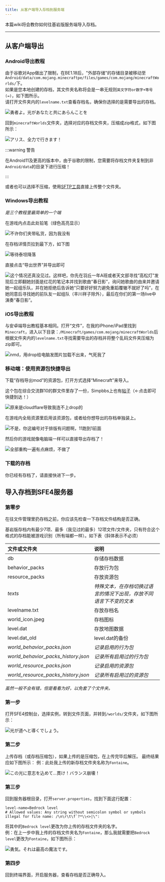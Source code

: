 ```yaml
---
title: 从客户端导入存档到服务端
---
```


本篇wiki将会教你如何往基岩版服务端导入存档。

-----

## 从客户端导出

### Android导出教程
由于谷歌对App做出了限制，在BE1.18后，"外部存储"的存储目录被移动至`Android/data/com.mojang.minecraftpe/files/games/com.mojang/minecraftWorlds/`下。   
如果是您本地创建的存档，其文件夹名称将会是一串无规则`英文字符or数字+等号(=)`，如下图所示。  
请打开文件夹内的`levelname.txt`查看存档名，确保你选择的是需要导出的存档。

![勇者よ。光があなたと共にあらんことを](/img/pages/MCBE-Import-Worlds-1.png)

回到`minecraftWorlds`文件夹，选择对应的存档文件夹，压缩成zip格式，如下图所示：

![アリス、全力で行きます！](/img/pages/MCBE-Import-Worlds-2.jpg)

:::warning 警告

在Android11及更高的版本中，由于谷歌的限制，您需要将存档文件夹复制到非`Android/data`的目录下进行压缩！

:::

或者也可以选择不压缩，使用[SFTP工具](/docs/sfe4/30-sftp.md)直接上传整个文件夹。

### Windows导出教程

*是三个教程里最简单的一个端*

在游戏内点击此处铅笔（绿色高亮显示）

![不许你们夹带私货，因为我没有](../../../static/img/pages/MCBE-Import-Worlds-3.png)

在存档详情页拉到最下方，如下图

![等待泰坦降落](../../../static/img/pages/MCBE-Import-Worlds-4.png)

直接点击“导出世界”并导出即可

![这个情况还真没见过。这样吧，你先在羽丘一年A班或者天文部寻找“高松灯”发现后立即翻她封面是红花的笔记本并找到歌曲“春日影”，询问她歌曲的由来并邀请她一起组乐队，并在她拒绝后告诉她“只要好好努力避免重蹈覆辙不就好了吗”，在她同意后寻找她的前队友一起组队（丰川祥子除外），最后在你们的第一场live中演奏“春日影”。](../../../static/img/pages/MCBE-Import-Worlds-5.png)
### iOS导出教程

与安卓端导出教程基本相同。打开“文件”，在我的iPhone/iPad里找到`Minecraft`，进入以下目录：`/Minecraft/games/com.mojang/minecraftWorlds`后根据文件夹内的`levelname.txt`寻找需要导出的存档并将整个乱码文件夹压缩为zip即可。

![nmd，用drop给电脑发图片加载不出来，气死我了](../../../static/img/pages/MCBE-Import-Worlds-6.png)

### 移动端：使用资源包快捷导出

下载“存档导出mod”的资源包，打开方式选择“Minecraft”来导入。

这个包在综合交流群10的群文件里存了一份，Simpbbs上也有[帖子](https://www.simpbbs.com/resources/mod.9/)（←点击即可快捷到达！）

![原来是cloudflare导致我连不上drop的](../../../static/img/pages/MCBE-Import-Worlds-7.png)

在游戏内全局资源里启用该资源包，或者给你想导出的存档单独装上。

![不是，你这编号对于排版有问题啊，11跑到1前面](../../../static/img/pages/MCBE-Import-Worlds-10.png)

然后你的游戏就像电脑端一样可以直接导出存档了！

![全部重构一遍有点麻烦，不做了](../../../static/img/pages/MCBE-Import-Worlds-11.png)

### 下载的存档

你已经有存档了，请直接快进下一步。

## 导入存档到SFE4服务器

### 第零步

在往文件管理里扔存档之前，你应该先检查一下存档文件结构是否正确。

基岩版存档内有最少7项、最多（我见过的最多）12项文件/文件夹，只有符合这个格式的存档能被游戏识别（所有端都一样）。如下表（斜体表示不必须）

| 文件或文件夹 | 说明 |
| :--- | :--- |
| db | 存储存档数据 |
| behavior_packs | 存放行为包 |
| resource_packs | 存放资源包 |
| *texts* | *特殊文本，在存档切换过语言的情况下出现，存放不同语言下不变的文本* |
| levelname.txt | 存放存档名 |
| world_icon.jpeg | 存档图标 |
| level.dat | 存放地图数据 |
| level.dat_old | level.dat的备份 |
| *world_behavior_packs.json* | *记录启用的行为包* |
| *world_behavior_packs_history.json* | *记录所有启用过的行为包* |
| *world_resource_packs.json* | *记录启用的资源包* |
| *world_resource_packs_history.json* | *记录所有启用过的资源包* |

*虽然一般不会有错，但是看看为好，以免套了个文件夹。*

### 第一步

打开SFE4控制台，选择实例，转到文件页面，并转到`/worlds/`文件夹，如下图所示：

![光が道へと導くでしょう。](/img/pages/MCBE-Import-Worlds-8.png)

### 第二步

上传存档（或存档压缩包），如果上传的是压缩包，在上传完毕后解压。
最终结果应如下图所示：
例：此处我上传的新存档文件夹名称为`Fontaine`。

![この光に意志を込めて…貫け！バランス崩壊！](/img/pages/MCBE-Import-Worlds-9.png)

### 第三步

回到服务器根目录，打开`server.properties`，找到下面这行配置：     
```
level-name=Bedrock level
# Allowed values: Any string without semicolon symbol or symbols illegal for file name: /\n\r\t\f`?*\\<>|\":
```
将其中的`Bedrock level`更改为你上传的存档文件夹的名字。  
例：在上一步中我上传的存档文件夹名为`Fontaine`，那么我就需要把`Bedrock level`更改为`Fontaine`，如下图所示：   

![勇気。それは最高の魔法です。](/img/pages/MCBE-InputAddon-6.png)   

### 第四步

回到终端界面，开启服务器，查看存档是否正确导入。  

